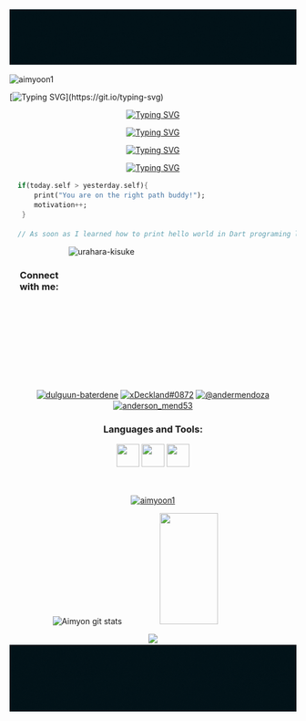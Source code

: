 
<img src="https://github.com/AnderMendoza/AnderMendoza/blob/main/assets/banner-header.gif">

<!-- Viewers -->
<p align="left">  <img src="https://komarev.com/ghpvc/?username=aimyoon1&label=Profile%20views&color=0e75b6&style=flat" alt="aimyoon1" /> </p>

<!-- TYPING DATA -->
[![Typing SVG](https://readme-typing-svg.herokuapp.com?font=Fira+Code&size=35&duration=2700&pause=3000&color=02D9F7&center=true&vCenter=true&width=1000&lines=Hi+Aimyon+desu%E2%9C%A8;I'm+from+Mongolia%F0%9F%87%B2%F0%9F%87%B3;I'm+19+years+old%E2%9A%A1%EF%B8%8F;Welcome!)](https://git.io/typing-svg)

<!-- ABOUT ME  -->
<div align="center">
  
[![Typing SVG](https://readme-typing-svg.herokuapp.com?font=Fira+Code&size=17&duration=2500&pause=15000&color=F7F7F7&center=true&multiline=true&width=1000&height=31&lines=%F0%9F%93%9A+I+am+currently+studying+at+ICode+academy)](https://git.io/typing-svg)
  
[![Typing SVG](https://readme-typing-svg.herokuapp.com?font=Fira+Code&size=17&duration=2500&pause=15000&color=F7F7F7&center=true&multiline=true&width=1000&height=31&lines=%F0%9F%92%AC+Ask+me+about+Flutter)](https://git.io/typing-svg)

[![Typing SVG](https://readme-typing-svg.herokuapp.com?font=Fira+Code&size=17&duration=2500&pause=15000&color=F7F7F7&center=true&multiline=true&width=1000&height=31&lines=%E2%9A%A1+Fun+fact++-%3E+Sometimes+INFJ+sometimes+ENFJ)](https://git.io/typing-svg)

[![Typing SVG](https://readme-typing-svg.herokuapp.com?font=Fira+Code&size=17&duration=2500&pause=15000&color=F7F7F7&center=true&multiline=true&width=1000&height=31&lines=%F0%9F%9A%80+How+to+contact+-%3E+aimyooon1%40gmai.com)](https://git.io/typing-svg)

</div>

<div align="left">
  
  ```dart
    if(today.self > yesterday.self){
        print("You are on the right path buddy!");
        motivation++;
     }

    // As soon as I learned how to print hello world in Dart programing language, I felt the power in my hand.✨ 
  ```

</div>

<img align='right' alt='urahara-kisuke' width="400" height="250" src="https://media.tenor.com/9gtJj5pjXb4AAAAC/chrollo-lucilfer-hunter-x-hunter.gif">

<br>

<!-- CONTACT -->
<h3 align="center">Connect with me:</h3>
<p align="center">
<a href="https://www.facebook.com/profile.php?id=100073265135306" target="blank"><img align="center" src="https://cdn.jsdelivr.net/gh/devicons/devicon/icons/facebook/facebook-original.svg" alt="dulguun-baterdene" height="30" width="40" /></a>
<a href="https://discord.gg/aimyoon1" target="blank"><img align="center" src="https://raw.githubusercontent.com/rahuldkjain/github-profile-readme-generator/master/src/images/icons/Social/discord.svg" alt="xDeckland#0872" height="30" width="40" /></a>
<a href="https://twitter.com/Aimyoon1" target="blank"><img align="center" src="https://raw.githubusercontent.com/rahuldkjain/github-profile-readme-generator/master/src/images/icons/Social/twitter.svg" alt="@andermendoza" height="30" width="40" /></a>
<a href="https://instagram.com/aimyoon1" target="blank"><img align="center" src="https://raw.githubusercontent.com/rahuldkjain/github-profile-readme-generator/master/src/images/icons/Social/instagram.svg" alt="anderson_mend53" height="30" width="40" /></a>
</p>

<!-- TECHNICAL SKILLS & TOOLS -->
<h3 align="center">
  Languages and Tools:
</h3>

<p align="center">
  
  <img src="https://cdn.jsdelivr.net/gh/devicons/devicon/icons/dart/dart-original.svg" width="40" height="40" />
  
  <img src="https://cdn.jsdelivr.net/gh/devicons/devicon/icons/flutter/flutter-original.svg" width="40" height="40" />  
          
  <img src="https://cdn.jsdelivr.net/gh/devicons/devicon/icons/androidstudio/androidstudio-original.svg" width="40" height="40" />      
</p>
<br>

<!-- TROPHIES GITHUB -->
<p align="center"> <a align="center" href="https://github.com/ryo-ma/github-profile-trophy"><img align="center" src="https://github-profile-trophy.vercel.app/?username=aimyoon1&theme=algolia&column=7&margin-w=15&margin-h=15&no-frame=true&no-bg=true" alt="aimyoon1" /></a> </p>

<!-- STATS -->
<div align="center">  
  <img width="53%" height="195px" src="https://github-readme-stats.vercel.app/api?username=aimyoon1&show_icons=true&count_private=true&hide_border=true&title_color=02D9F7FF&icon_color=02D9F7FF&text_color=c9d1d9&bg_color=0d1117" alt="Aimyon git stats" /> 
  
  <img width="45%" height="195px" src="https://github-readme-stats.vercel.app/api/top-langs/?username=aimyoon1&layout=compact&hide_border=true&title_color=02D9F7FF&text_color=02D9F7FF&bg_color=0d1117" />
</div> 

<p align="center">
 <img  src="https://github-readme-streak-stats.herokuapp.com?user=aimyoon1&theme=tokyonight_duo&hide_border=true"
</p>

<!-- GIF FOOTER -->
<img src="https://github.com/AnderMendoza/AnderMendoza/raw/main/assets/banner-footer.gif">
